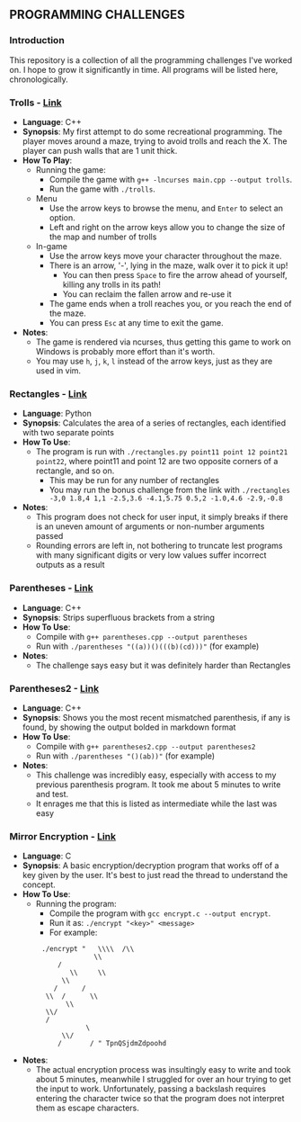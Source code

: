 PROGRAMMING CHALLENGES
----------------------

### Introduction

This repository is a collection of all the programming challenges I've worked on. I hope to grow it significantly in time. All programs will be listed here, chronologically.

### Trolls - [Link](https://www.reddit.com/r/dailyprogrammer/comments/4vrb8n/weekly_25_escape_the_trolls/)

* **Language**: C++
* **Synopsis**: My first attempt to do some recreational programming. The player moves around a maze, trying to avoid trolls and reach the X. The player can push walls that are 1 unit thick.
* **How To Play**:
    - Running the game:
        * Compile the game with `g++ -lncurses main.cpp --output trolls`.
        * Run the game with `./trolls`.
    - Menu
        * Use the arrow keys to browse the menu, and `Enter` to select an option.
        * Left and right on the arrow keys allow you to change the size of the map and number of trolls
    - In-game
        * Use the arrow keys move your character throughout the maze.
        * There is an arrow, '-', lying in the maze, walk over it to pick it up!
            - You can then press `Space` to fire the arrow ahead of yourself, killing any trolls in its path!
            - You can reclaim the fallen arrow and re-use it
        * The game ends when a troll reaches you, or you reach the end of the maze.
        * You can press `Esc` at any time to exit the game.
* **Notes**:
    - The game is rendered via ncurses, thus getting this game to work on Windows is probably more effort than it's worth.
    - You may use `h`, `j`, `k`, `l` instead of the arrow keys, just as they are used in vim.

### Rectangles - [Link](https://www.reddit.com/r/dailyprogrammer/comments/5jpt8v/20161222_challenge_296_intermediate_intersecting/)

* **Language**: Python
* **Synopsis**: Calculates the area of a series of rectangles, each identified with two separate points
* **How To Use**:
    - The program is run with `./rectangles.py point11 point 12 point21 point22`, where point11 and point 12 are two opposite corners of a rectangle, and so on.
        * This may be run for any number of rectangles
        * You may run the bonus challenge from the link with `./rectangles -3,0 1.8,4 1,1 -2.5,3.6 -4.1,5.75 0.5,2 -1.0,4.6 -2.9,-0.8`
* **Notes**:
    - This program does not check for user input, it simply breaks if there is an uneven amount of arguments or non-number arguments passed
    - Rounding errors are left in, not bothering to truncate lest programs with many significant digits or very low values suffer incorrect outputs as a result

### Parentheses - [Link](https://www.reddit.com/r/dailyprogrammer/comments/5llkbj/2017012_challenge_298_easy_too_many_parentheses/)

* **Language**: C++
* **Synopsis**: Strips superfluous brackets from a string
* **How To Use**:
    - Compile with `g++ parentheses.cpp --output parentheses`
    - Run with `./parentheses "((a))()(((b)(cd)))"` (for example)
* **Notes**:
    - The challenge says easy but it was definitely harder than Rectangles

### Parentheses2 - [Link](https://www.reddit.com/r/dailyprogrammer/comments/5m034l/20170104_challenge_298_intermediate_too_many_or/)

* **Language**: C++
* **Synopsis**: Shows you the most recent mismatched parenthesis, if any is found, by showing the output bolded in markdown format
* **How To Use**:
    - Compile with `g++ parentheses2.cpp --output parentheses2`
    - Run with `./parentheses "()(ab))"` (for example)
* **Notes**:
    - This challenge was incredibly easy, especially with access to my previous parenthesis program. It took me about 5 minutes to write and test.
    - It enrages me that this is listed as intermediate while the last was easy

### Mirror Encryption - [Link](https://www.reddit.com/r/dailyprogrammer/comments/4m3ddb/20160601_challenge_269_intermediate_mirror/)

* **Language**: C
* **Synopsis**: A basic encryption/decryption program that works off of a key given by the user. It's best to just read the thread to understand the concept.
* **How To Use**:
    - Running the program:
        * Compile the program with `gcc encrypt.c --output encrypt`.
        * Run it as: `./encrypt "<key>" <message>`
        * For example:

```
        ./encrypt "   \\\\  /\\    
                     \\
            /         
               \\     \\
             \\        
           /      /   
         \\  /      \\  
              \\       
         \\/           
         /            
                   \  
             \\/       
            /       / " TpnQSjdmZdpoohd
```
* **Notes**:
    - The actual encryption process was insultingly easy to write and took about 5 minutes, meanwhile I struggled for over an hour trying to get the input to work. Unfortunately, passing a backslash requires entering the character twice so that the program does not interpret them as escape characters.
